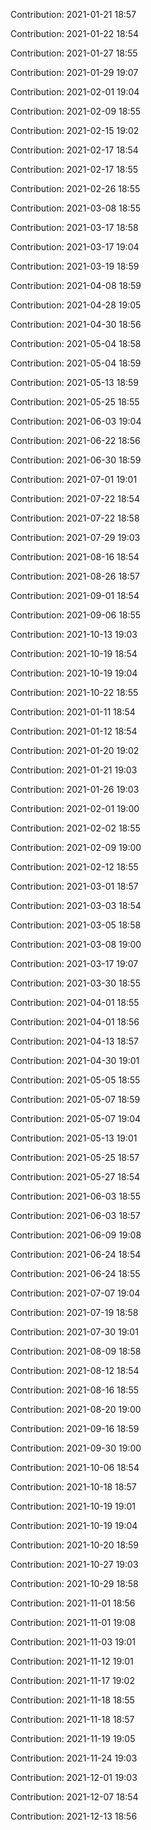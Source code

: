 Contribution: 2021-01-21 18:57

Contribution: 2021-01-22 18:54

Contribution: 2021-01-27 18:55

Contribution: 2021-01-29 19:07

Contribution: 2021-02-01 19:04

Contribution: 2021-02-09 18:55

Contribution: 2021-02-15 19:02

Contribution: 2021-02-17 18:54

Contribution: 2021-02-17 18:55

Contribution: 2021-02-26 18:55

Contribution: 2021-03-08 18:55

Contribution: 2021-03-17 18:58

Contribution: 2021-03-17 19:04

Contribution: 2021-03-19 18:59

Contribution: 2021-04-08 18:59

Contribution: 2021-04-28 19:05

Contribution: 2021-04-30 18:56

Contribution: 2021-05-04 18:58

Contribution: 2021-05-04 18:59

Contribution: 2021-05-13 18:59

Contribution: 2021-05-25 18:55

Contribution: 2021-06-03 19:04

Contribution: 2021-06-22 18:56

Contribution: 2021-06-30 18:59

Contribution: 2021-07-01 19:01

Contribution: 2021-07-22 18:54

Contribution: 2021-07-22 18:58

Contribution: 2021-07-29 19:03

Contribution: 2021-08-16 18:54

Contribution: 2021-08-26 18:57

Contribution: 2021-09-01 18:54

Contribution: 2021-09-06 18:55

Contribution: 2021-10-13 19:03

Contribution: 2021-10-19 18:54

Contribution: 2021-10-19 19:04

Contribution: 2021-10-22 18:55

Contribution: 2021-01-11 18:54

Contribution: 2021-01-12 18:54

Contribution: 2021-01-20 19:02

Contribution: 2021-01-21 19:03

Contribution: 2021-01-26 19:03

Contribution: 2021-02-01 19:00

Contribution: 2021-02-02 18:55

Contribution: 2021-02-09 19:00

Contribution: 2021-02-12 18:55

Contribution: 2021-03-01 18:57

Contribution: 2021-03-03 18:54

Contribution: 2021-03-05 18:58

Contribution: 2021-03-08 19:00

Contribution: 2021-03-17 19:07

Contribution: 2021-03-30 18:55

Contribution: 2021-04-01 18:55

Contribution: 2021-04-01 18:56

Contribution: 2021-04-13 18:57

Contribution: 2021-04-30 19:01

Contribution: 2021-05-05 18:55

Contribution: 2021-05-07 18:59

Contribution: 2021-05-07 19:04

Contribution: 2021-05-13 19:01

Contribution: 2021-05-25 18:57

Contribution: 2021-05-27 18:54

Contribution: 2021-06-03 18:55

Contribution: 2021-06-03 18:57

Contribution: 2021-06-09 19:08

Contribution: 2021-06-24 18:54

Contribution: 2021-06-24 18:55

Contribution: 2021-07-07 19:04

Contribution: 2021-07-19 18:58

Contribution: 2021-07-30 19:01

Contribution: 2021-08-09 18:58

Contribution: 2021-08-12 18:54

Contribution: 2021-08-16 18:55

Contribution: 2021-08-20 19:00

Contribution: 2021-09-16 18:59

Contribution: 2021-09-30 19:00

Contribution: 2021-10-06 18:54

Contribution: 2021-10-18 18:57

Contribution: 2021-10-19 19:01

Contribution: 2021-10-19 19:04

Contribution: 2021-10-20 18:59

Contribution: 2021-10-27 19:03

Contribution: 2021-10-29 18:58

Contribution: 2021-11-01 18:56

Contribution: 2021-11-01 19:08

Contribution: 2021-11-03 19:01

Contribution: 2021-11-12 19:01

Contribution: 2021-11-17 19:02

Contribution: 2021-11-18 18:55

Contribution: 2021-11-18 18:57

Contribution: 2021-11-19 19:05

Contribution: 2021-11-24 19:03

Contribution: 2021-12-01 19:03

Contribution: 2021-12-07 18:54

Contribution: 2021-12-13 18:56

